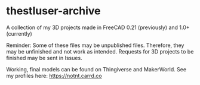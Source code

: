 # thestluser-archive
A collection of my 3D projects made in FreeCAD 0.21 (previously) and 1.0+ (currently)

Reminder: Some of these files may be unpublished files. Therefore, they may be unfinished and not work as intended. Requests for 3D projects to be finished may be sent in Issues.

Working, final models can be found on Thingiverse and MakerWorld. See my profiles here: https://notnt.carrd.co
